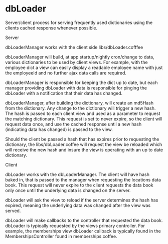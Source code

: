 # dbLoader
Server/client process for serving frequently used dictionaries using the clients cached response whenever possible.


Server

  dbLoaderManager works with the client side libs/dbLoader.cofffee
  
  dbLoaderManager will build, at app startup/nightly cron/change to data, various
    dictionaries to be used by client views. For example, with the employee dict a
    view can easily display a readable employee name with just the employeeId and no
    further ajax data calls are required.
    
  dbLoaderManager is responsible for keeping the dict up to date, but each manager providing
    dbLoader with data is responsible for pinging the dbLoader with a notification that
    their data has changed.
    
  dbLoaderManager, after building the dictionary, will create an md5Hash from the dictionary.
    Any change to the dictionary will trigger a new hash. The hash is passed to each client
    view and used as a parameter to request the matching dictionary. This request is set to 
    never expire, so the client will request data once, and use the cached response until a 
    new hash (indicating data has changed) is passed to the view. 
    
  Should the client be passed a hash that has expires prior to requesting the dictionary, the 
    libs/dbLoader.coffee will request the view be reloaded which will receive the new hash and
    insure the view is operating with an up to date dictionary. 


Client

  dbLoader works with the dbLoaderManager. The client will have hash baked in, that is passed to the
    manager when requesting the locations data book. This request will never expire to the client
    requests the data book only once until the underlying data is changed on the server. 
    
  dbLoader will ask the view to reload if the server determines the hash has expired, meaning the 
    underlying data was changed after the view was served. 
    
  dbLoader will make callbacks to the controller that requested the data book. dbLoader is typically 
    requested by the views primary controller. For example, the memberships view dbLoader callback is 
    typically found in the MembershipsController found in memberships.coffee.
